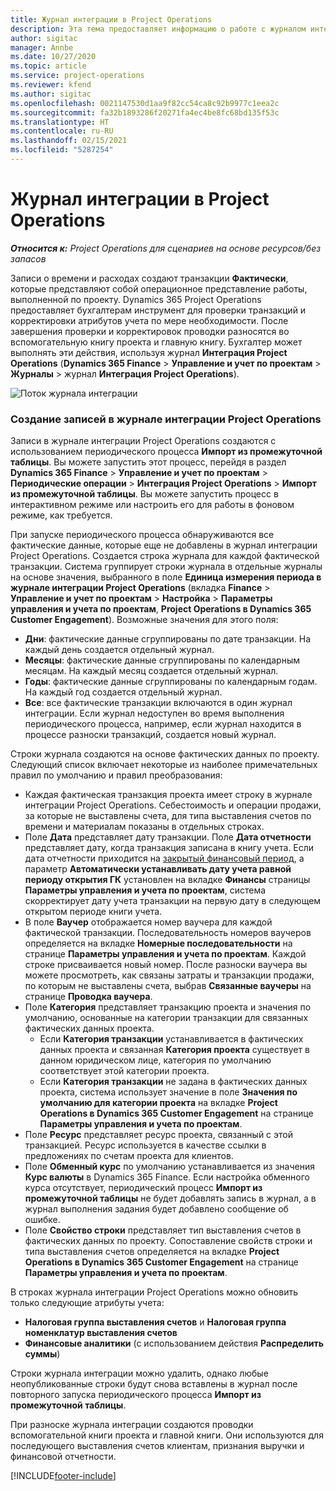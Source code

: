 ```yaml
---
title: Журнал интеграции в Project Operations
description: Эта тема предоставляет информацию о работе с журналом интеграции в Project Operations.
author: sigitac
manager: Annbe
ms.date: 10/27/2020
ms.topic: article
ms.service: project-operations
ms.reviewer: kfend
ms.author: sigitac
ms.openlocfilehash: 0021147530d1aa9f82cc54ca8c92b9977c1eea2c
ms.sourcegitcommit: fa32b1893286f20271fa4ec4be8fc68bd135f53c
ms.translationtype: HT
ms.contentlocale: ru-RU
ms.lasthandoff: 02/15/2021
ms.locfileid: "5287254"
---
```

# <a name="integration-journal-in-project-operations"></a>Журнал интеграции в Project Operations

_**Относится к:** Project Operations для сценариев на основе ресурсов/без запасов_

Записи о времени и расходах создают транзакции **Фактически**, которые представляют собой операционное представление работы, выполненной по проекту. Dynamics 365 Project Operations предоставляет бухгалтерам инструмент для проверки транзакций и корректировки атрибутов учета по мере необходимости. После завершения проверки и корректировок проводки разносятся во вспомогательную книгу проекта и главную книгу. Бухгалтер может выполнять эти действия, используя журнал **Интеграция Project Operations** (**Dynamics 365 Finance** > **Управление и учет по проектам** > **Журналы** > журнал **Интеграция Project Operations**).

![Поток журнала интеграции](./media/IntegrationJournal.png)

### <a name="create-records-in-the-project-operations-integration-journal"></a>Создание записей в журнале интеграции Project Operations

Записи в журнале интеграции Project Operations создаются с использованием периодического процесса **Импорт из промежуточной таблицы**. Вы можете запустить этот процесс, перейдя в раздел **Dynamics 365 Finance** > **Управление и учет по проектам** > **Периодические операции** > **Интеграция Project Operations** > **Импорт из промежуточной таблицы**. Вы можете запустить процесс в интерактивном режиме или настроить его для работы в фоновом режиме, как требуется.

При запуске периодического процесса обнаруживаются все фактические данные, которые еще не добавлены в журнал интеграции Project Operations. Создается строка журнала для каждой фактической транзакции.
Система группирует строки журнала в отдельные журналы на основе значения, выбранного в поле **Единица измерения периода в журнале интеграции Project Operations** (вкладка **Finance** > **Управление и учет по проектам** > **Настройка** > **Параметры управления и учета по проектам**, **Project Operations в Dynamics 365 Customer Engagement**). Возможные значения для этого поля:

  - **Дни**: фактические данные сгруппированы по дате транзакции. На каждый день создается отдельный журнал.
  - **Месяцы**: фактические данные сгруппированы по календарным месяцам. На каждый месяц создается отдельный журнал.
  - **Годы**: фактические данные сгруппированы по календарным годам. На каждый год создается отдельный журнал.
  - **Все**: все фактические транзакции включаются в один журнал интеграции. Если журнал недоступен во время выполнения периодического процесса, например, если журнал находится в процессе разноски транзакций, создается новый журнал.

Строки журнала создаются на основе фактических данных по проекту. Следующий список включает некоторые из наиболее примечательных правил по умолчанию и правил преобразования:

  - Каждая фактическая транзакция проекта имеет строку в журнале интеграции Project Operations. Себестоимость и операции продажи, за которые не выставлены счета, для типа выставления счетов по времени и материалам показаны в отдельных строках.
  - Поле **Дата** представляет дату транзакции. Поле **Дата отчетности** представляет дату, когда транзакция записана в книгу учета. Если дата отчетности приходится на [закрытый финансовый период](https://docs.microsoft.com/dynamics365/finance/general-ledger/close-general-ledger-at-period-end), а параметр **Автоматически устанавливать дату учета равной периоду открытия ГК** установлен на вкладке **Финансы** страницы **Параметры управления и учета по проектам**, система скорректирует дату учета транзакции на первую дату в следующем открытом периоде книги учета.
  - В поле **Ваучер** отображается номер ваучера для каждой фактической транзакции. Последовательность номеров ваучеров определяется на вкладке **Номерные последовательности** на странице **Параметры управления и учета по проектам**. Каждой строке присваивается новый номер. После разноски ваучера вы можете просмотреть, как связаны затраты и транзакции продажи, по которым не выставлены счета, выбрав **Связанные ваучеры** на странице **Проводка ваучера**.
  - Поле **Категория** представляет транзакцию проекта и значения по умолчанию, основанные на категории транзакции для связанных фактических данных проекта.
    - Если **Категория транзакции** устанавливается в фактических данных проекта и связанная **Категория проекта** существует в данном юридическом лице, категория по умолчанию соответствует этой категории проекта.
    - Если **Категория транзакции** не задана в фактических данных проекта, система использует значение в поле **Значения по умолчанию для категории проекта** на вкладке **Project Operations в Dynamics 365 Customer Engagement** на странице **Параметры управления и учета по проектам**.
  - Поле **Ресурс** представляет ресурс проекта, связанный с этой транзакцией. Ресурс используется в качестве ссылки в предложениях по счетам проекта для клиентов.
  - Поле **Обменный курс** по умолчанию устанавливается из значения **Курс валюты** в Dynamics 365 Finance. Если настройка обменного курса отсутствует, периодический процесс **Импорт из промежуточной таблицы** не будет добавлять запись в журнал, а в журнал выполнения задания будет добавлено сообщение об ошибке.
  - Поле **Свойство строки** представляет тип выставления счетов в фактических данных по проекту. Сопоставление свойств строки и типа выставления счетов определяется на вкладке **Project Operations в Dynamics 365 Customer Engagement** на странице **Параметры управления и учета по проектам**.

В строках журнала интеграции Project Operations можно обновить только следующие атрибуты учета:

- **Налоговая группа выставления счетов** и **Налоговая группа номенклатур выставления счетов**
- **Финансовые аналитики** (с использованием действия **Распределить суммы**)

Строки журнала интеграции можно удалить, однако любые неопубликованные строки будут снова вставлены в журнал после повторного запуска периодического процесса **Импорт из промежуточной таблицы**.

При разноске журнала интеграции создаются проводки вспомогательной книги проекта и главной книги. Они используются для последующего выставления счетов клиентам, признания выручки и финансовой отчетности.


[!INCLUDE[footer-include](../includes/footer-banner.md)]